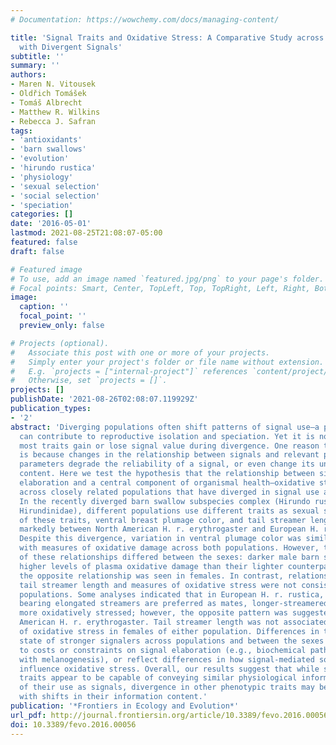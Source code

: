 ```yaml
---
# Documentation: https://wowchemy.com/docs/managing-content/

title: 'Signal Traits and Oxidative Stress: A Comparative Study across Populations
  with Divergent Signals'
subtitle: ''
summary: ''
authors:
- Maren N. Vitousek
- Oldřich Tomášek
- Tomáš Albrecht
- Matthew R. Wilkins
- Rebecca J. Safran
tags:
- 'antioxidants'
- 'barn swallows'
- 'evolution'
- 'hirundo rustica'
- 'physiology'
- 'sexual selection'
- 'social selection'
- 'speciation'
categories: []
date: '2016-05-01'
lastmod: 2021-08-25T21:08:07-05:00
featured: false
draft: false

# Featured image
# To use, add an image named `featured.jpg/png` to your page's folder.
# Focal points: Smart, Center, TopLeft, Top, TopRight, Left, Right, BottomLeft, Bottom, BottomRight.
image:
  caption: ''
  focal_point: ''
  preview_only: false

# Projects (optional).
#   Associate this post with one or more of your projects.
#   Simply enter your project's folder or file name without extension.
#   E.g. `projects = ["internal-project"]` references `content/project/deep-learning/index.md`.
#   Otherwise, set `projects = []`.
projects: []
publishDate: '2021-08-26T02:08:07.119929Z'
publication_types:
- '2'
abstract: 'Diverging populations often shift patterns of signal use—a process that
  can contribute to reproductive isolation and speciation. Yet it is not clear why
  most traits gain or lose signal value during divergence. One reason this could occur
  is because changes in the relationship between signals and relevant physiological
  parameters degrade the reliability of a signal, or even change its underlying information
  content. Here we test the hypothesis that the relationship between signal trait
  elaboration and a central component of organismal health—oxidative stress—differs
  across closely related populations that have diverged in signal use and preferences.
  In the recently diverged barn swallow subspecies complex (Hirundo rustica, Family:
  Hirundinidae), different populations use different traits as sexual signals. Two
  of these traits, ventral breast plumage color, and tail streamer length, differ
  markedly between North American H. r. erythrogaster and European H. r. rustica.
  Despite this divergence, variation in ventral plumage color was similarly associated
  with measures of oxidative damage across both populations. However, the directionality
  of these relationships differed between the sexes: darker male barn swallows had
  higher levels of plasma oxidative damage than their lighter counterparts, while
  the opposite relationship was seen in females. In contrast, relationships between
  tail streamer length and measures of oxidative stress were not consistent across
  populations. Some analyses indicated that in European H. r. rustica, where males
  bearing elongated streamers are preferred as mates, longer-streamered males were
  more oxidatively stressed; however, the opposite pattern was suggested in North
  American H. r. erythrogaster. Tail streamer length was not associated with measures
  of oxidative stress in females of either population. Differences in the physiological
  state of stronger signalers across populations and between the sexes may be related
  to costs or constraints on signal elaboration (e.g., biochemical pathways associated
  with melanogenesis), or reflect differences in how signal-mediated social interactions
  influence oxidative stress. Overall, our results suggest that while some phenotypic
  traits appear to be capable of conveying similar physiological information regardless
  of their use as signals, divergence in other phenotypic traits may be associated
  with shifts in their information content.'
publication: '*Frontiers in Ecology and Evolution*'
url_pdf: http://journal.frontiersin.org/article/10.3389/fevo.2016.00056/full http://journal.frontiersin.org/Article/10.3389/fevo.2016.00056/abstract
doi: 10.3389/fevo.2016.00056
---
```

